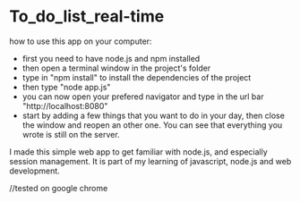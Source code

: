 # To_do_list_real-time

how to use this app on your computer:

- first you need to have node.js and npm installed
- then open a terminal window in the project's folder
- type in "npm install" to install the dependencies of the project
- then type "node app.js"
- you can now open your prefered navigator and type in the url bar "http://localhost:8080"
- start by adding a few things that you want to do in your day, then close the window and reopen an other one. You can see that everything you wrote is still on the server.

I made this simple web app to get familiar with node.js, and especially session management. It is part of my learning of javascript, node.js and web development.

//tested on google chrome
